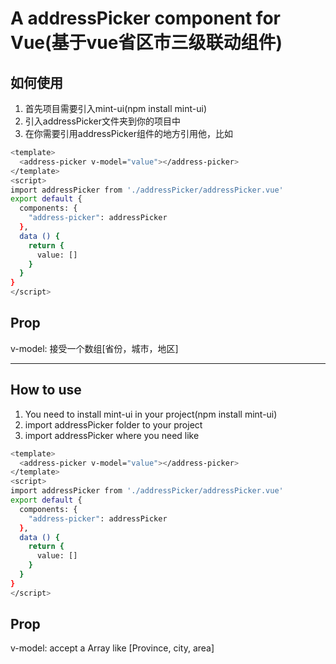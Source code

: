# A addressPicker component for Vue(基于vue省区市三级联动组件)

## 如何使用
1. 首先项目需要引入mint-ui(npm install mint-ui)
2. 引入addressPicker文件夹到你的项目中
3. 在你需要引用addressPicker组件的地方引用他，比如

``` bash
<template>
  <address-picker v-model="value"></address-picker>
</template>
<script>
import addressPicker from './addressPicker/addressPicker.vue'
export default {
  components: {
    "address-picker": addressPicker
  },
  data () {
    return {
      value: []
    }
  }
}
</script>
```
## Prop
v-model: 接受一个数组[省份，城市，地区]

----
## How to use
1. You need to install mint-ui in your project(npm install mint-ui)
2. import addressPicker folder to your project
3. import addressPicker where you need like

``` bash
<template>
  <address-picker v-model="value"></address-picker>
</template>
<script>
import addressPicker from './addressPicker/addressPicker.vue'
export default {
  components: {
    "address-picker": addressPicker
  },
  data () {
    return {
      value: []
    }
  }
}
</script>
```
## Prop
v-model: accept a Array like [Province, city, area]


